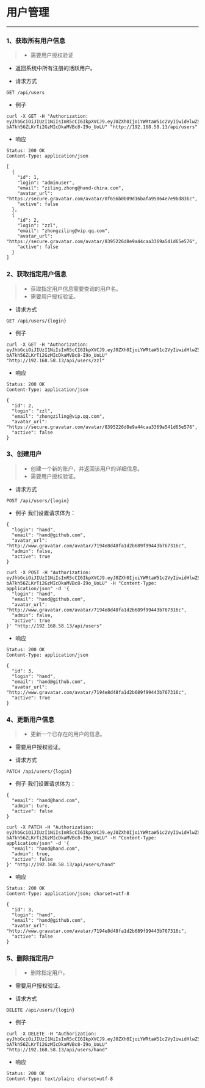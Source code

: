 # 用户管理
---
### 1、获取所有用户信息
> - 需要用户授权验证
- 返回系统中所有注册的活跃用户。

- 请求方式
```
GET /api/users
```
  - 例子
```
curl -X GET -H "Authorization: eyJhbGciOiJIUzI1NiIsInR5cCI6IkpXVCJ9.eyJ0ZXh0IjoiYWRtaW51c2VyIiwidHlwZSI6InVzZXIifQ.LNh2Yi-bA7kh56ZLKrTi2GzMIcDkaMVBc8-I9o_UoLU" "http://192.168.58.13/api/users"
```
  - 响应
```
Status: 200 OK
Content-Type: application/json
```
```
[
  {
    "id": 1,
    "login": "adminuser",
    "email": "ziling.zhong@hand-china.com",
    "avatar_url": "https://secure.gravatar.com/avatar/0f656b0b09d16bafa95064e7e9bd83bc",
    "active": false
  },
  {
    "id": 2,
    "login": "zzl",
    "email": "zhongziling@vip.qq.com",
    "avatar_url": "https://secure.gravatar.com/avatar/8395226d8e9a44caa3369a541d65e576",
    "active": false
  }
]
```

### 2、获取指定用户信息
> - 获取指定用户信息需要查询的用户名。
> - 需要用户授权验证。

- 请求方式
```
GET /api/users/{login}
```
  - 例子
```
curl -X GET -H "Authorization: eyJhbGciOiJIUzI1NiIsInR5cCI6IkpXVCJ9.eyJ0ZXh0IjoiYWRtaW51c2VyIiwidHlwZSI6InVzZXIifQ.LNh2Yi-bA7kh56ZLKrTi2GzMIcDkaMVBc8-I9o_UoLU" "http://192.168.58.13/api/users/zzl"
```
  - 响应
```
Status: 200 OK
Content-Type: application/json
```
```
{
  "id": 2,
  "login": "zzl",
  "email": "zhongziling@vip.qq.com",
  "avatar_url": "https://secure.gravatar.com/avatar/8395226d8e9a44caa3369a541d65e576",
  "active": false
}
```

### 3、创建用户

> - 创建一个新的账户，并返回该用户的详细信息。
> - 需要用户授权验证。

- 请求方式
```
POST /api/users/{login}
```
  - 例子
我们设置请求体为：
```
{
  "login": "hand",
  "email": "hand@github.com",
  "avatar_url": "http://www.gravatar.com/avatar/7194e8d48fa1d2b689f99443b767316c",
  "admin": false,
  "active": true
}
```
```
curl -X POST -H "Authorization: eyJhbGciOiJIUzI1NiIsInR5cCI6IkpXVCJ9.eyJ0ZXh0IjoiYWRtaW51c2VyIiwidHlwZSI6InVzZXIifQ.LNh2Yi-bA7kh56ZLKrTi2GzMIcDkaMVBc8-I9o_UoLU" -H "Content-Type: application/json" -d '{
  "login": "hand",
  "email": "hand@github.com",
  "avatar_url": "http://www.gravatar.com/avatar/7194e8d48fa1d2b689f99443b767316c",
  "admin": false,
  "active": true
}' "http://192.168.58.13/api/users"
```
  - 响应
```
Status: 200 OK
Content-Type: application/json
```
```
{
  "id": 3,
  "login": "hand",
  "email": "hand@github.com",
  "avatar_url": "http://www.gravatar.com/avatar/7194e8d48fa1d2b689f99443b767316c",
  "active": true
}
```

### 4、更新用户信息

> - 更新一个已存在的用户的信息。
- 需要用户授权验证。

- 请求方式
```
PATCH /api/users/{login}
```
  - 例子
我们设置请求体为：
```
{
  "email": "hand@hand.com",
  "admin": ture,
  "active": false
}
```
```
curl -X PATCH -H "Authorization: eyJhbGciOiJIUzI1NiIsInR5cCI6IkpXVCJ9.eyJ0ZXh0IjoiYWRtaW51c2VyIiwidHlwZSI6InVzZXIifQ.LNh2Yi-bA7kh56ZLKrTi2GzMIcDkaMVBc8-I9o_UoLU" -H "Content-Type: application/json" -d '{
  "email": "hand@hand.com",
  "admin": true,
  "active": false
}' "http://192.168.58.13/api/users/hand"
```
  - 响应
```
Status: 200 OK
Content-Type: application/json; charset=utf-8
```
```
{
  "id": 3,
  "login": "hand",
  "email": "hand@github.com",
  "avatar_url": "http://www.gravatar.com/avatar/7194e8d48fa1d2b689f99443b767316c",
  "active": false
}
```

### 5、删除指定用户

> - 删除指定用户。
- 需要用户授权验证。

- 请求方式
```
DELETE /api/users/{login}
```
  - 例子
```
curl -X DELETE -H "Authorization: eyJhbGciOiJIUzI1NiIsInR5cCI6IkpXVCJ9.eyJ0ZXh0IjoiYWRtaW51c2VyIiwidHlwZSI6InVzZXIifQ.LNh2Yi-bA7kh56ZLKrTi2GzMIcDkaMVBc8-I9o_UoLU" "http://192.168.58.13/api/users/hand"
```
  - 响应
```
Status: 200 OK
Content-Type: text/plain; charset=utf-8
```